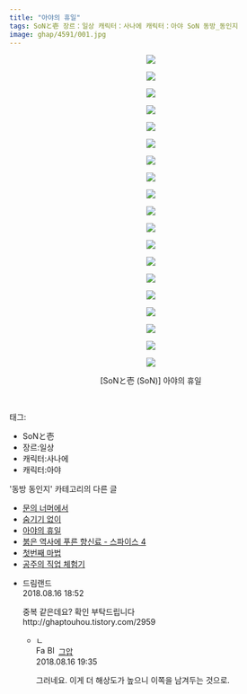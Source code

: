 ```yaml
---
title: "아야의 휴일"
tags: SoNと壱 장르：일상 캐릭터：사나에 캐릭터：아야 SoN 동방_동인지
image: ghap/4591/001.jpg
---
```

<div class="article">
<p style="text-align: center; clear: none; float: none;"><img src="{{ site.nasurl }}/ghap/4591/001.jpg"/></p>
<p style="text-align: center; clear: none; float: none;"><img src="{{ site.nasurl }}/ghap/4591/002.jpg"/></p>
<p style="text-align: center; clear: none; float: none;"><img src="{{ site.nasurl }}/ghap/4591/003.jpg"/></p>
<p style="text-align: center; clear: none; float: none;"><img src="{{ site.nasurl }}/ghap/4591/004.jpg"/></p>
<p style="text-align: center; clear: none; float: none;"><img src="{{ site.nasurl }}/ghap/4591/005.jpg"/></p>
<p style="text-align: center; clear: none; float: none;"><img src="{{ site.nasurl }}/ghap/4591/006.jpg"/></p>
<p style="text-align: center; clear: none; float: none;"><img src="{{ site.nasurl }}/ghap/4591/007.jpg"/></p>
<p style="text-align: center; clear: none; float: none;"><img src="{{ site.nasurl }}/ghap/4591/008.jpg"/></p>
<p style="text-align: center; clear: none; float: none;"><img src="{{ site.nasurl }}/ghap/4591/009.jpg"/></p>
<p style="text-align: center; clear: none; float: none;"><img src="{{ site.nasurl }}/ghap/4591/010.jpg"/></p>
<p style="text-align: center; clear: none; float: none;"><img src="{{ site.nasurl }}/ghap/4591/011.jpg"/></p>
<p style="text-align: center; clear: none; float: none;"><img src="{{ site.nasurl }}/ghap/4591/012.jpg"/></p>
<p style="text-align: center; clear: none; float: none;"><img src="{{ site.nasurl }}/ghap/4591/013.jpg"/></p>
<p style="text-align: center; clear: none; float: none;"><img src="{{ site.nasurl }}/ghap/4591/014.jpg"/></p>
<p style="text-align: center; clear: none; float: none;"><img src="{{ site.nasurl }}/ghap/4591/015.jpg"/></p>
<p style="text-align: center; clear: none; float: none;"><img src="{{ site.nasurl }}/ghap/4591/016.jpg"/></p>
<p style="text-align: center; clear: none; float: none;"><img src="{{ site.nasurl }}/ghap/4591/017.jpg"/></p>
<p style="text-align: center; clear: none; float: none;"><img src="{{ site.nasurl }}/ghap/4591/018.jpg"/></p>
<p style="text-align: center; clear: none; float: none;"><img src="{{ site.nasurl }}/ghap/4591/019.jpg"/></p>
<p style="text-align: center; clear: none; float: none;">[SoNと壱 (SoN)] 아야의 휴일</p>
<p><br/></p>
</div><div class="tagTrail">
<p>태그: </p>
<ul>
<li>SoNと壱</li>
<li>장르:일상</li>
<li>캐릭터:사나에</li>
<li>캐릭터:아야</li>
</ul>
</div><div class="another">
<p>'동방 동인지' 카테고리의 다른 글</p>
<ul>
<li><a href="/2018-08-16-ghap_4595">문의 너머에서</a></li>
<li><a href="/2018-08-16-ghap_4593">숨기기 없이</a></li>
<li><a href="/2018-08-16-ghap_4591">아야의 휴일</a></li>
<li><a href="/2018-08-13-ghap_4590">붉은 역사에 푸른 향신료 - 스파이스 4</a></li>
<li><a href="/2018-08-13-ghap_4587">첫번째 마법</a></li>
<li><a href="/2018-08-13-ghap_4585">공주의 직업 체험기</a></li>
</ul>
</div><div class="cb_module cb_fluid">
<div class="cb_wrt cb_profile">
<div class="comment">
<ul>
<li class="cb_thumb_off" id="comment15310236">
<div class="cb_comment_area">
<div class="cb_info_area">
<div class="cb_section">
<span class="cb_nick_name">드림랜드</span>
</div>
<div class="cb_section">
<span class="cb_date">2018.08.16 18:52 </span>
</div>
</div>
<div class="cb_dsc_comment">
<p class="cb_dsc">
											중복 같은데요? 확인 부탁드립니다<br/>
http://ghaptouhou.tistory.com/2959
										</p>
</div>
<ul>
<li class="cb_thumb_off" id="comment15310260">
<span class="cb_bu_subnode">ㄴ</span>
<div class="cb_comment_area">
<div class="cb_info_area">
<div class="cb_section">
<span class="cb_nick_name"><img alt="Favicon of https://ghaptouhou.tistory.com" height="16" onerror="this.onerror=null;this.parentNode.removeChild(this)" src="https://ghaptouhou.tistory.com/favicon.ico" width="16"/> <img alt="BlogIcon" height="16" onerror="this.parentNode.removeChild(this)" src="https://ghaptouhou.tistory.com/index.gif" width="16"/> <a href="https://ghaptouhou.tistory.com" onclick="return openLinkInNewWindow(this)"> 그압</a><span class="tistoryProfileLayerTrigger" onclick='TistoryProfile.show(event, this, {"title":"\uc800\uae30 \uc774\uac70 \ub098\uc911\uc5d0 \uc218\uc815 \uac00\ub2a5\ud558\ub098\uc694","url":"https:\/\/ghap.tistory.com","nickname":"\uadf8\uc555","items":[]}); return false;'></span></span>
</div>
<div class="cb_section">
<span class="cb_date">2018.08.16 19:35 </span>
</div>
</div>
<div class="cb_dsc_comment">
<p class="cb_dsc">
																그러네요. 이게 더 해상도가 높으니 이쪽을 남겨두는 것으로.
															</p>
</div>
</div>
</li>
</ul>
</div></li>
</ul>
</div>
</div><!-- commentList close -->
</div>